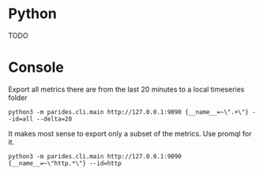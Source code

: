 # Python

TODO

# Console 

Export all metrics there are from the last 20 minutes to a local timeseries folder

    python3 -m parides.cli.main http://127.0.0.1:9090 {__name__=~\".+\"} --id=all --delta=20

It makes most sense to export only a subset of the metrics. Use promql for it.

    python3 -m parides.cli.main http://127.0.0.1:9090 {__name__=~\"http.*\"} --id=http

